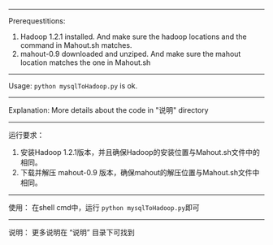 ***
Prerequestitions:
1. Hadoop 1.2.1 installed. And make sure the hadoop locations and the command in Mahout.sh matches.
2. mahout-0.9 downloaded and unziped. And make sure the mahout location matches the one in Mahout.sh

***
Usage:
 `python mysqlToHadoop.py` is ok.

***
Explanation:
 More details about the code in "说明" directory

* * *
 运行要求：
 1. 安装Hadoop 1.2.1版本，并且确保Hadoop的安装位置与Mahout.sh文件中的相同。
 2. 下载并解压 mahout-0.9 版本，确保mahout的解压位置与Mahout.sh文件中相同。

* * *
 使用：
 在shell cmd中，运行 `python mysqlToHadoop.py`即可
* * *
 说明：
   更多说明在 “说明” 目录下可找到


